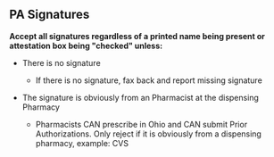 ## PA Signatures


**Accept all signatures regardless of a printed name being present or attestation box being "checked" unless:**
- There is no signature
    - If there is no signature, fax back and report missing signature
 
- The signature is obviously from an Pharmacist at the dispensing Pharmacy
    - Pharmacists CAN prescribe in Ohio and CAN submit Prior Authorizations. Only reject if it is obviously from a dispensing pharmacy, example: CVS


